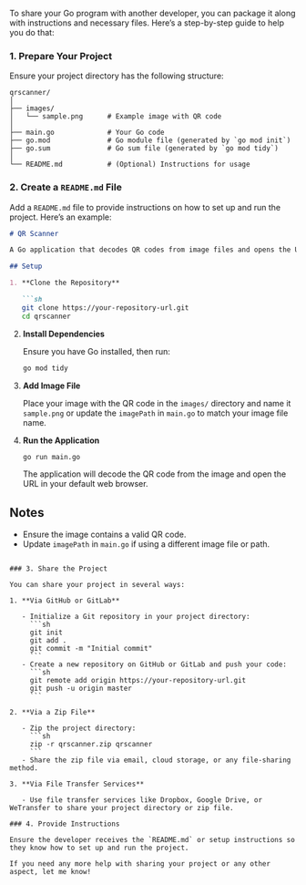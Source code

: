 To share your Go program with another developer, you can package it along with instructions and necessary files. Here’s a step-by-step guide to help you do that:

### 1. Prepare Your Project

Ensure your project directory has the following structure:

```
qrscanner/
│
├── images/
│   └── sample.png      # Example image with QR code
│
├── main.go             # Your Go code
├── go.mod              # Go module file (generated by `go mod init`)
├── go.sum              # Go sum file (generated by `go mod tidy`)
│
└── README.md           # (Optional) Instructions for usage
```

### 2. Create a `README.md` File

Add a `README.md` file to provide instructions on how to set up and run the project. Here’s an example:

```markdown
# QR Scanner

A Go application that decodes QR codes from image files and opens the URL in the default web browser.

## Setup

1. **Clone the Repository**

   ```sh
   git clone https://your-repository-url.git
   cd qrscanner
   ```

2. **Install Dependencies**

   Ensure you have Go installed, then run:

   ```sh
   go mod tidy
   ```

3. **Add Image File**

   Place your image with the QR code in the `images/` directory and name it `sample.png` or update the `imagePath` in `main.go` to match your image file name.

4. **Run the Application**

   ```sh
   go run main.go
   ```

   The application will decode the QR code from the image and open the URL in your default web browser.

## Notes

- Ensure the image contains a valid QR code.
- Update `imagePath` in `main.go` if using a different image file or path.
```

### 3. Share the Project

You can share your project in several ways:

1. **Via GitHub or GitLab**

   - Initialize a Git repository in your project directory:
     ```sh
     git init
     git add .
     git commit -m "Initial commit"
     ```
   - Create a new repository on GitHub or GitLab and push your code:
     ```sh
     git remote add origin https://your-repository-url.git
     git push -u origin master
     ```

2. **Via a Zip File**

   - Zip the project directory:
     ```sh
     zip -r qrscanner.zip qrscanner
     ```
   - Share the zip file via email, cloud storage, or any file-sharing method.

3. **Via File Transfer Services**

   - Use file transfer services like Dropbox, Google Drive, or WeTransfer to share your project directory or zip file.

### 4. Provide Instructions

Ensure the developer receives the `README.md` or setup instructions so they know how to set up and run the project.

If you need any more help with sharing your project or any other aspect, let me know!